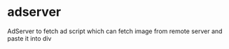 # adserver
AdServer to fetch ad script which can fetch image from remote server and paste it into div

